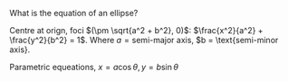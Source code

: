 What is the equation of an ellipse?
<!--question-->
Centre at orign, foci $(\pm \sqrt{a^2 + b^2}, 0)$: $\frac{x^2}{a^2} + \frac{y^2}{b^2} = 1$. Where $a = \text{semi-major axis}$, $b = \text{semi-minor axis}.

Parametric equeations, $x = a \cos \theta, y = b \sin \theta$
